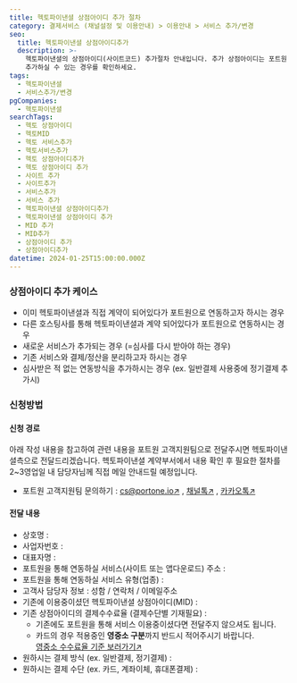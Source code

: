```yaml
---
title: 헥토파이낸셜 상점아이디 추가 절차
category: 결제서비스 (채널설정 및 이용안내) > 이용안내 > 서비스 추가/변경
seo:
  title: 헥토파이낸셜 상점아이디추가
  description: >-
    헥토파이낸셜의 상점아이디(사이트코드) 추가절차 안내입니다. 추가 상점아이디는 포트원 호스팅사를 기준으로 수수료가 적용되며, 상점아이디를
    추가하실 수 있는 경우를 확인하세요.
tags:
  - 헥토파이낸셜
  - 서비스추가/변경
pgCompanies:
  - 헥토파이낸셜
searchTags:
  - 헥토 상점아이디
  - 헥토MID
  - 헥토 서비스추가
  - 헥토서비스추가
  - 헥토 상점아이디추가
  - 헥토 상점아이디 추가
  - 사이트 추가
  - 사이트추가
  - 서비스추가
  - 서비스 추가
  - 헥토파이낸셜 상점아이디추가
  - 헥토파이낸셜 상점아이디 추가
  - MID 추가
  - MID추가
  - 상점아이디 추가
  - 상점아이디추가
datetime: 2024-01-25T15:00:00.000Z
---
```


<Callout content="헥토파이낸셜 상점아이디 추가 절차를 안내해드립니다. 추가되는 상점아이디는 포트원 호스팅사를 기준으로 수수료가 적용되는 점 참고해주세요." />

<Callout title="포트원 기준 결제대행사 수수료 보러가기↗" />

### **상점아이디 추가 케이스**

<Callout content="포트원 정책에 의하여 기존에 포트원을 통하지 않고 계약된 상점아이디는 포트원 서비스 사용이 불가합니다. 새로운 포트원용 상점아이디를 추가 발급 받으신 후 이용해주시기 바랍니다." title="참고사항" icon="💡" />

- 이미 헥토파이낸셜과 직접 계약이 되어있다가 포트원으로 연동하고자 하시는 경우
- 다른 호스팅사를 통해 헥토파이낸셜과 계약 되어있다가 포트원으로 연동하시는 경우
- 새로운 서비스가 추가되는 경우 (=심사를 다시 받아야 하는 경우)
- 기존 서비스와 결제/정산을 분리하고자 하시는 경우
- 심사받은 적 없는 연동방식을 추가하시는 경우 (ex. 일반결제 사용중에 정기결제 추가시)

### **신청방법**

#### **신청 경로**

아래 작성 내용을 참고하여 관련 내용을 포트원 고객지원팀으로 전달주시면 헥토파이낸셜측으로 전달드리겠습니다. 헥토파이낸셜 계약부서에서 내용 확인 후 필요한 절차를 2\~3영업일 내 담당자님께 직접 메일 안내드릴 예정입니다.

- 포트원 고객지원팀 문의하기 : [cs@portone.io↗](mailto:cs@portone.io) , [채널톡↗](https://x06k7.channel.io/home) , [카카오톡↗](http://pf.kakao.com/_nlHxcu/chat)

#### **전달 내용**

- 상호명 :
- 사업자번호 :
- 대표자명 :
- 포트원을 통해 연동하실 서비스(사이트 또는 앱다운로드) 주소 :
- 포트원을 통해 연동하실 서비스 유형(업종) :
- 고객사 담당자 정보 : 성함 / 연락처 / 이메일주소
- 기존에 이용중이셨던 헥토파이낸셜 상점아이디(MID) :
- 기존 상점아이디의 결제수수료율 (결제수단별 기재필요) :
  - 기존에도 포트원을 통해 서비스 이용중이셨다면 전달주지 않으셔도 됩니다.
  - 카드의 경우 적용중인 **영중소 구분**까지 반드시 적어주시기 바랍니다.\
    [영중소 수수료율 기준 보러가기↗](https://help.portone.io/content/small-business-commission-fee)
- 원하시는 결제 방식 (ex. 일반결제, 정기결제) :
- 원하시는 결제 수단 (ex. 카드, 계좌이체, 휴대폰결제) :
